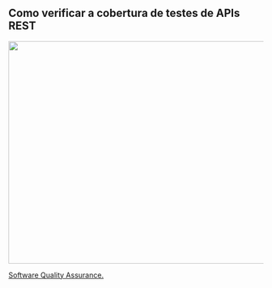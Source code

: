 ## Como verificar a cobertura de testes de APIs REST

<img src="https://miro.medium.com/max/783/1*LUnm94yasApryQobTwzHhA.jpeg" width="626" height="439.99">
 
<a href="https://www.freepik.com/free-vector/tiny-people-testing-quality-assurance-software-isolated-flat-vector-illustration-cartoon-character-fixing-bugs-hardware-device-application-test-it-service-concept_10613736.htm#page=1&amp;query=software%20testing&amp;position=0" class="cs ip" rel="noopener nofollow">Software Quality Assurance.</a>
